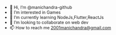 - 👋 Hi, I’m @manichandra-github
- 👀 I’m interested in Games
- 🌱 I’m currently learning NodeJs,Flutter,ReactJs
- 💞️ I’m looking to collaborate on web dev
- 📫 How to reach me 2001manichandra@gmail.com

<!---
manichandra-github/manichandra-github is a ✨ special ✨ repository because its `README.md` (this file) appears on your GitHub profile.
You can click the Preview link to take a look at your changes.
--->
